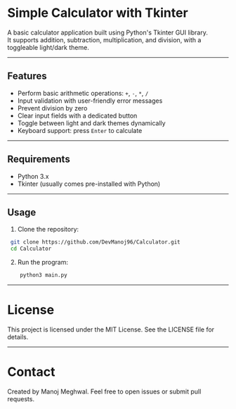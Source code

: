 # Simple Calculator with Tkinter

A basic calculator application built using Python's Tkinter GUI library.  
It supports addition, subtraction, multiplication, and division, with a toggleable light/dark theme.

---

## Features

- Perform basic arithmetic operations: `+`, `-`, `*`, `/`
- Input validation with user-friendly error messages
- Prevent division by zero
- Clear input fields with a dedicated button
- Toggle between light and dark themes dynamically
- Keyboard support: press `Enter` to calculate

---

## Requirements

- Python 3.x
- Tkinter (usually comes pre-installed with Python)

---

## Usage

1. Clone the repository:

  ```bash
   git clone https://github.com/DevManoj96/Calculator.git
   cd Calculator
  ```

2. Run the program:
  ```bash
      python3 main.py
  ```

---
# License
This project is licensed under the MIT License. See the LICENSE file for details.

--- 
# Contact
Created by Manoj Meghwal.
Feel free to open issues or submit pull requests.


